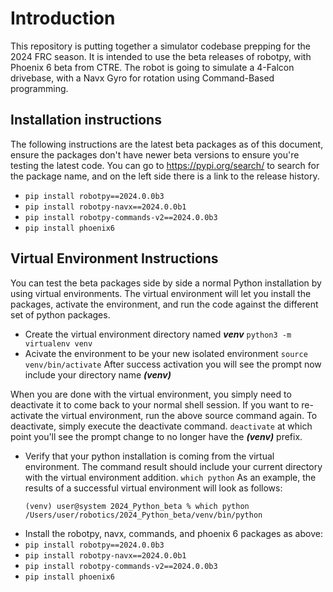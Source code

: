 # Introduction
This repository is putting together a simulator codebase prepping for the 2024 FRC season.  It is intended to use the beta releases of robotpy, with Phoenix 6 beta from CTRE. The robot is going to simulate a 4-Falcon drivebase, with a Navx Gyro for rotation using Command-Based programming.

## Installation instructions
The following instructions are the latest beta packages as of this document, ensure the packages don't have newer beta versions to ensure you're testing the latest code.  You can go to https://pypi.org/search/ to search for the package name, and on the left side there is a link to the release history.
* ```pip install robotpy==2024.0.0b3```
* ```pip install robotpy-navx==2024.0.0b1```
* ```pip install robotpy-commands-v2==2024.0.0b3```
* ```pip install phoenix6```

## Virtual Environment Instructions
You can test the beta packages side by side a normal Python installation by using virtual environments. The virtual environment will let you install the packages, activate the environment, and run the code against the different set of python packages.
* Create the virtual environment directory named ***venv***
    ```python3 -m virtualenv venv```
* Acivate the environment to be your new isolated environment
    ```source venv/bin/activate```
After success activation you will see the prompt now include your directory name ***(venv)***

When you are done with the virtual environment, you simply need to deactivate it to come back to your normal shell session. If you want to re-activate the virtual environment, run the above source command again.  To deactivate, simply execute the deactivate command.
    ```deactivate``` at which point you'll see the prompt change to no longer have the ***(venv)*** prefix.
* Verify that your python installation is coming from the virtual environment.  The command result should include your current directory with the virtual environment addition.
    ```which python```
    As an example, the results of a successful virtual environment will look as follows:
    ```
    (venv) user@system 2024_Python_beta % which python                               
    /Users/user/robotics/2024_Python_beta/venv/bin/python
    ```
* Install the robotpy, navx, commands, and phoenix 6 packages as above:
* ```pip install robotpy==2024.0.0b3```
* ```pip install robotpy-navx==2024.0.0b1```
* ```pip install robotpy-commands-v2==2024.0.0b3```
* ```pip install phoenix6```